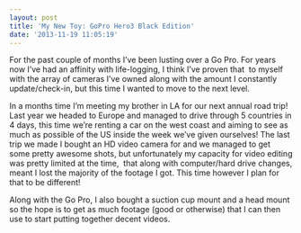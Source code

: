 ```yaml
---
layout: post
title: 'My New Toy: GoPro Hero3 Black Edition'
date: '2013-11-19 11:05:19'
---
```


<p>For the past couple of months I&rsquo;ve been lusting over a Go Pro. For years now I&rsquo;ve had an affinity with life-logging, I think I&rsquo;ve proven that  to myself with the array of cameras I&rsquo;ve owned along with the amount I constantly update/check-in, but this time I wanted to move to the next level.</p>
<p>In a months time I&rsquo;m meeting my brother in LA for our next annual road trip! Last year we headed to Europe and managed to drive through 5 countries in 4 days, this time we&rsquo;re renting a car on the west coast and aiming to see as much as possible of the US inside the week we&rsquo;ve given ourselves! The last trip we made I bought an HD video camera for and we managed to get some pretty awesome shots, but unfortunately my capacity for video editing was pretty limited at the time,  that along with computer/hard drive changes, meant I lost the majority of the footage I got. This time however I plan for that to be different!</p>
<p>Along with the Go Pro, I also bought a suction cup mount and a head mount so the hope is to get as much footage (good or otherwise) that I can then use to start putting together decent videos.</p>
